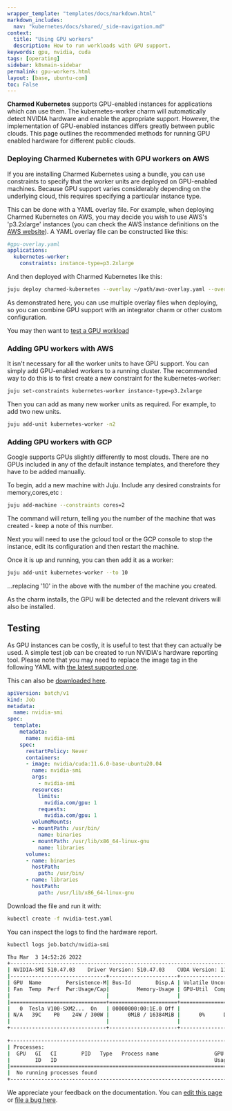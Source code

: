 ```yaml
---
wrapper_template: "templates/docs/markdown.html"
markdown_includes:
  nav: "kubernetes/docs/shared/_side-navigation.md"
context:
  title: "Using GPU workers"
  description: How to run workloads with GPU support.
keywords: gpu, nvidia, cuda
tags: [operating]
sidebar: k8smain-sidebar
permalink: gpu-workers.html
layout: [base, ubuntu-com]
toc: False
---
```


**Charmed Kubernetes** supports GPU-enabled
instances for applications which can use them. The kubernetes-worker charm will
automatically detect NVIDIA hardware and enable the appropriate support.
However, the implementation of GPU-enabled instances differs greatly between
public clouds. This page outlines the recommended methods for running GPU
enabled hardware for different public clouds.

### Deploying Charmed Kubernetes with GPU workers on AWS

If you are installing Charmed Kubernetes using a bundle, you can use constraints to specify
that the worker units are deployed on GPU-enabled machines. Because GPU support
varies considerably depending on the underlying cloud, this requires specifying
a particular instance type.

This can be done with a YAML overlay file. For example, when deploying Charmed
Kubernetes on AWS, you may decide you wish to use AWS's 'p3.2xlarge' instances
(you can check the AWS instance definitions on the
[AWS website][aws-instance]). A YAML overlay file can be constructed like this:

```yaml
#gpu-overlay.yaml
applications:
  kubernetes-worker:
    constraints: instance-type=p3.2xlarge
```

And then deployed with Charmed Kubernetes like this:

```bash
juju deploy charmed-kubernetes --overlay ~/path/aws-overlay.yaml --overlay ~/path/gpu-overlay.yaml
```

As demonstrated here, you can use multiple overlay files when deploying, so you
can combine GPU support with an integrator charm or other custom configuration.

You may then want to [test a GPU workload](#test)

### Adding GPU workers with AWS

It isn't necessary for all the worker units to have GPU support. You can simply
add GPU-enabled workers to a running cluster. The recommended way to do this is
to first create a new constraint for the kubernetes-worker:

```bash
juju set-constraints kubernetes-worker instance-type=p3.2xlarge
```

Then you can add as many new worker units as required. For example, to add two
new units.

```bash
juju add-unit kubernetes-worker -n2
```

### Adding GPU workers with GCP

Google supports GPUs slightly differently to most clouds. There are no GPUs
included in any of the default instance templates, and therefore they have
to be added manually.

To begin, add a new machine with Juju. Include any desired constraints for
memory,cores,etc :

```bash
juju add-machine --constraints cores=2
```

The command will return, telling you the number of the machine that was
created - keep a note of this number.

Next you will need to use the gcloud tool or the GCP console to stop the
instance, edit its configuration and then restart the machine.

Once it is up and running, you can then add it as a worker:

```bash
juju add-unit kubernetes-worker --to 10
```

...replacing '10' in the above with the number of the machine you created.

As the charm installs, the GPU will be detected and the relevant drivers will
also be installed.
<a  id="test"> </a>

## Testing

As GPU instances can be costly, it is useful to test that they can actually be
used. A simple test job can be created to run NVIDIA's hardware reporting tool.
Please note that you may need to replace the image tag in the following
YAML with [the latest supported one][nvidia-supported-tags].

This can also be [downloaded here][asset-nvidia].

```yaml
apiVersion: batch/v1
kind: Job
metadata:
  name: nvidia-smi
spec:
  template:
    metadata:
      name: nvidia-smi
    spec:
      restartPolicy: Never
      containers:
      - image: nvidia/cuda:11.6.0-base-ubuntu20.04
        name: nvidia-smi
        args:
          - nvidia-smi
        resources:
          limits:
            nvidia.com/gpu: 1
          requests:
            nvidia.com/gpu: 1
        volumeMounts:
        - mountPath: /usr/bin/
          name: binaries
        - mountPath: /usr/lib/x86_64-linux-gnu
          name: libraries
      volumes:
      - name: binaries
        hostPath:
          path: /usr/bin/
      - name: libraries
        hostPath:
          path: /usr/lib/x86_64-linux-gnu

```

Download the file and run it with:

```bash
kubectl create -f nvidia-test.yaml
```

You can inspect the logs to find the hardware report.

```bash
kubectl logs job.batch/nvidia-smi

Thu Mar  3 14:52:26 2022       
+-----------------------------------------------------------------------------+
| NVIDIA-SMI 510.47.03    Driver Version: 510.47.03    CUDA Version: 11.6     |
|-------------------------------+----------------------+----------------------+
| GPU  Name        Persistence-M| Bus-Id        Disp.A | Volatile Uncorr. ECC |
| Fan  Temp  Perf  Pwr:Usage/Cap|         Memory-Usage | GPU-Util  Compute M. |
|                               |                      |               MIG M. |
|===============================+======================+======================|
|   0  Tesla V100-SXM2...  On   | 00000000:00:1E.0 Off |                    0 |
| N/A   39C    P0    24W / 300W |      0MiB / 16384MiB |      0%      Default |
|                               |                      |                  N/A |
+-------------------------------+----------------------+----------------------+
                                                                               
+-----------------------------------------------------------------------------+
| Processes:                                                                  |
|  GPU   GI   CI        PID   Type   Process name                  GPU Memory |
|        ID   ID                                                   Usage      |
|=============================================================================|
|  No running processes found                                                 |
+-----------------------------------------------------------------------------+
```

<!-- LINKS -->
[asset-nvidia]: https://raw.githubusercontent.com/juju-solutions/kubernetes-docs/main/assets/nvidia-test.yaml
[nvidia-supported-tags]: https://gitlab.com/nvidia/container-images/cuda/blob/master/doc/README.md#supported-tags
[quickstart]: /kubernetes/docs/quickstart
[aws-instance]: https://aws.amazon.com/ec2/instance-types/
[azure-instance]: https://docs.microsoft.com/en-us/azure/virtual-machines/windows/sizes-gpu

<!-- FEEDBACK -->
<div class="p-notification--information">
  <div class="p-notification__content">
    <p class="p-notification__message">We appreciate your feedback on the documentation. You can
    <a href="https://github.com/charmed-kubernetes/kubernetes-docs/edit/main/pages/k8s/gpu-workers.md" >edit this page</a>
    or
    <a href="https://github.com/charmed-kubernetes/kubernetes-docs/issues/new" >file a bug here</a>.</p>
  </div>
</div>

